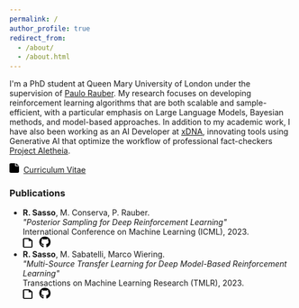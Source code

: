 ```yaml
---
permalink: /
author_profile: true
redirect_from: 
  - /about/
  - /about.html
---
```


I'm a PhD student at Queen Mary University of London under the supervision of [Paulo Rauber](https://www.paulorauber.com/). My research focuses on developing reinforcement learning algorithms that are both scalable and sample-efficient, with a particular emphasis on Large Language Models, Bayesian methods, and model-based approaches. In addition to my academic work, I have also been working as an AI Developer at [xDNA](https://xdna.nl/), innovating tools using Generative AI that optimize the workflow of professional fact-checkers [Project Aletheia](https://gulbenkian.pt/emifund/projects/aletheia/).

[<img src="../images/file-solid.svg" width="17" height="17">](../files/CV.pdf) &nbsp;[Curriculum Vitae](../files/CV.pdf)


### Publications
* **R. Sasso**, M. Conserva, P. Rauber. \
*"Posterior Sampling for Deep Reinforcement Learning"*\
International Conference on Machine Learning (ICML), 2023.\
[<img src="../images/file-regular.svg" width="17" height="17">](https://arxiv.org/pdf/2305.00477.pdf)&nbsp;&nbsp;&nbsp;[<img src="../images/github.svg" width="20" height="20">](https://github.com/remosasso/PSDRL)
* **R. Sasso**, M. Sabatelli, Marco Wiering. \
*"Multi-Source Transfer Learning for Deep Model-Based Reinforcement Learning"*\
Transactions on Machine Learning Research (TMLR), 2023. \
[<img src="../images/file-regular.svg" width="17" height="17">](https://arxiv.org/pdf/2205.14410.pdf)&nbsp;&nbsp;&nbsp;[<img src="../images/github.svg" width="20" height="20">](https://github.com/remosasso/multi-source-TL-for-deep-MBRL)

